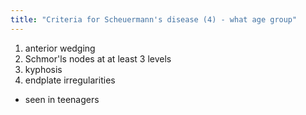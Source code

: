 ```yaml
---
title: "Criteria for Scheuermann's disease (4) - what age group"
---
```

1. anterior wedging
2. Schmor'ls nodes at at least 3 levels
3. kyphosis 
4. endplate irregularities

- seen in teenagers

